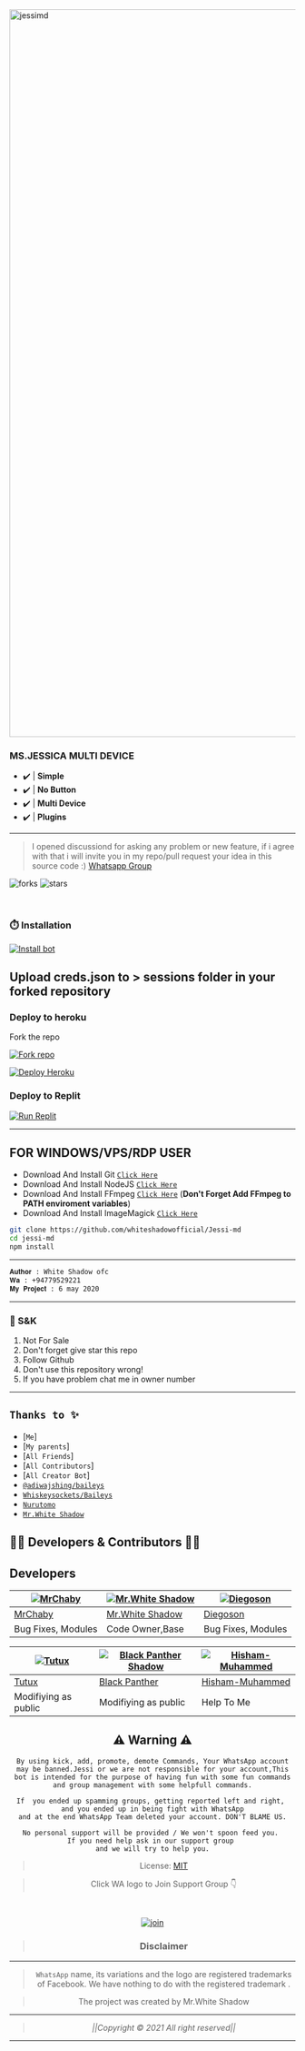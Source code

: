  
<img src="https://telegra.ph/file/3eb2954a6daa8d9f4fbb8.jpg" alt="jessimd" width="1280"/>
</p>

### MS.JESSICA MULTI DEVICE


- ✔️ | **Simple**
- ✔️ | **No Button**
- ✔️ | **Multi Device**
- ✔️ | **Plugins**
  

---------
> I opened discussiond for asking any problem or new feature, if i agree with that i will invite you in my repo/pull request your idea in this source code :) [Whatsapp Group](https://chat.whatsapp.com/I1uZccqxoqx5sOPrYHsbyc)


![forks](https://img.shields.io/github/forks/whiteshadowofficial/Jessi-md?label=Forks&style=social)  ![stars](https://img.shields.io/github/stars/whiteshadowofficial/Jessi-md?style=social)

<br>


### ⏱️ Installation

 <a href='https://tinyurl.com/2bcwagf8' target="_blank"><img alt='Install bot' src='https://img.shields.io/badge/Install Bot-000?style=for-the-badge&logo=vercal&logoColor=white'/></a>

Upload creds.json to > sessions folder in your forked repository 
---

### Deploy to heroku

 Fork the repo
 
 <a href='https://github.com/whiteshadowofficial/Jessi-md/fork' target="_blank"><img alt='Fork repo' src='https://img.shields.io/badge/fork repo-000?style=for-the-badge&logo=github&logoColor=white'/></a>
 
 <a href='Heroku.com/deploy?template=https://github.com/whiteshadowofficial/Jessi-md' target="_blank"><img alt='Deploy Heroku' src='https://img.shields.io/badge/deploy heroku-000?style=for-the-badge&logo=heroku&logoColor=white'/></a>
 

### Deploy to Replit

 <a href='https://replit.com/github/whiteshadowofficial/Jessi-md' target="_blank"><img alt='Run Replit' src='https://img.shields.io/badge/Run Replit-000?style=for-the-badge&logo=Replit&logoColor=white'/></a>

---------

## FOR WINDOWS/VPS/RDP USER

* Download And Install Git [`Click Here`](https://git-scm.com/downloads)
* Download And Install NodeJS [`Click Here`](https://nodejs.org/en/download)
* Download And Install FFmpeg [`Click Here`](https://ffmpeg.org/download.html) (**Don't Forget Add FFmpeg to PATH enviroment variables**)
* Download And Install ImageMagick [`Click Here`](https://imagemagick.org/script/download.php)

```bash
git clone https://github.com/whiteshadowofficial/Jessi-md
cd jessi-md
npm install
```

---------

  
 ```bash
 𝐀𝐮𝐭𝐡𝐨𝐫 : White Shadow ofc
 𝐖𝐚 : +94779529221
 𝐌𝐲 𝐏𝐫𝐨𝐣𝐞𝐜𝐭 : 6 may 2020
 ```


---------

### 📮 S&K
1. Not For Sale
2. Don't forget give star this repo
3. Follow Github
4. Don't use this repository wrong!
5. If you have problem chat me in owner number

---------


## ```Thanks to ✨```
* [`Me`]
* [`My parents`]
* [`All Friends`]
* [`All Contributors`]
* [`All Creator Bot`]
* [`@adiwajshing/baileys`](https://github.com/adiwajshing/baileys)
* [`Whiskeysockets/Baileys`](https://github.com/WhiskeySockets/Baileys)
* [`Nurutomo`](https://github.com/Nurutomo)
* [`Mr.White Shadow`](https://github.com/whiteshadowofficial)

## 👨‍💻 Developers & Contributors 👨‍💻

## Developers
  <div align="center">
    
  [![MrChaby](https://github.com/MrChaby.png?size=100)](https://github.com/MrChaby) |  [![Mr.White Shadow](https://github.com/whiteshadowofficial.png?size=100)](https://github.com/whiteshadowofficial) | [![Diegoson](https://github.com/D3centX.png?size=100)](https://github.com/D3centX) 
----|----|----
[MrChaby](https://github.com/MrChaby)  | [Mr.White Shadow](https://github.com/whiteshadowofficial) | [Diegoson](https://github.com/D3centX)
Bug Fixes, Modules | Code Owner,Base | Bug Fixes, Modules

[![Tutux](https://github.com/Tutux1.png?size=100)](https://github.com/Tutux1) |  [![Black Panther Shadow](https://github.com/blackpantherofc.png?size=100)](https://github.com/blackpantherofc) | [![Hisham-Muhammed](https://github.com/Hisham-Muhammed.png?size=100)](https://github.com/Hisham-Muhammed) 
----|----|----
[Tutux](https://github.com/Tutux1)  | [Black Panther](https://github.com/blackpantherofc) | [Hisham-Muhammed](https://github.com/Hisham-Muhammed)
Modifiying  as   public | Modifiying  as   public | Help To Me



## ⚠ Warning ⚠

```
By using kick, add, promote, demote Commands, Your WhatsApp account may be banned.Jessi or we are not responsible for your account,This bot is intended for the purpose of having fun with some fun commands and group management with some helpfull commands.

If  you ended up spamming groups, getting reported left and right, 
and you ended up in being fight with WhatsApp
and at the end WhatsApp Team deleted your account. DON'T BLAME US.

No personal support will be provided / We won't spoon feed you. 
If you need help ask in our support group 
and we will try to help you.
```
  

> License: [MIT](https://github.com/whiteshadowofficial/LICENSE)

> Click WA logo to Join Support Group 👇
<br>

  [![join](https://github.com/Alien-alfa/PublicBot/blob/main/wlogo.svg.png)](https://chat.whatsapp.com/I1uZccqxoqx5sOPrYHsbyc)

  <div align="center">


> ### Disclaimer
----

>`WhatsApp` name, its variations and the logo are registered trademarks of Facebook. We have nothing to do with the registered trademark
.

> The project was created by Mr.White Shadow

____________________________________________

> *||Copyright © 2021 All right reserved||*

____________________________________________
